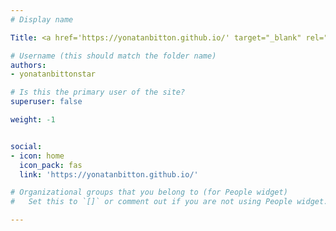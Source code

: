 ```yaml
---
# Display name

Title: <a href='https://yonatanbitton.github.io/' target="_blank" rel="noopener noreferrer">Yonatan Bitton</a>*

# Username (this should match the folder name)
authors:
- yonatanbittonstar

# Is this the primary user of the site?
superuser: false

weight: -1


social:
- icon: home
  icon_pack: fas
  link: 'https://yonatanbitton.github.io/'

# Organizational groups that you belong to (for People widget)
#   Set this to `[]` or comment out if you are not using People widget.

---
```


